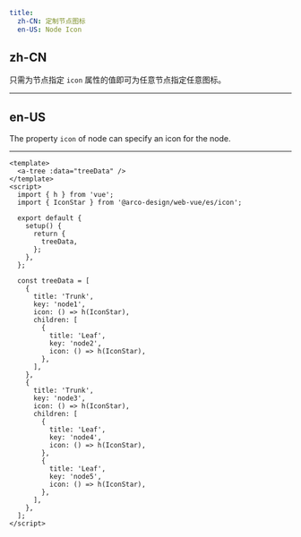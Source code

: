 ```yaml
title:
  zh-CN: 定制节点图标
  en-US: Node Icon
```

## zh-CN

只需为节点指定 `icon` 属性的值即可为任意节点指定任意图标。

---

## en-US

The property `icon` of node can specify an icon for the node.

---

```vue
<template>
  <a-tree :data="treeData" />
</template>
<script>
  import { h } from 'vue';
  import { IconStar } from '@arco-design/web-vue/es/icon';

  export default {
    setup() {
      return {
        treeData,
      };
    },
  };

  const treeData = [
    {
      title: 'Trunk',
      key: 'node1',
      icon: () => h(IconStar),
      children: [
        {
          title: 'Leaf',
          key: 'node2',
          icon: () => h(IconStar),
        },
      ],
    },
    {
      title: 'Trunk',
      key: 'node3',
      icon: () => h(IconStar),
      children: [
        {
          title: 'Leaf',
          key: 'node4',
          icon: () => h(IconStar),
        },
        {
          title: 'Leaf',
          key: 'node5',
          icon: () => h(IconStar),
        },
      ],
    },
  ];
</script>
```
